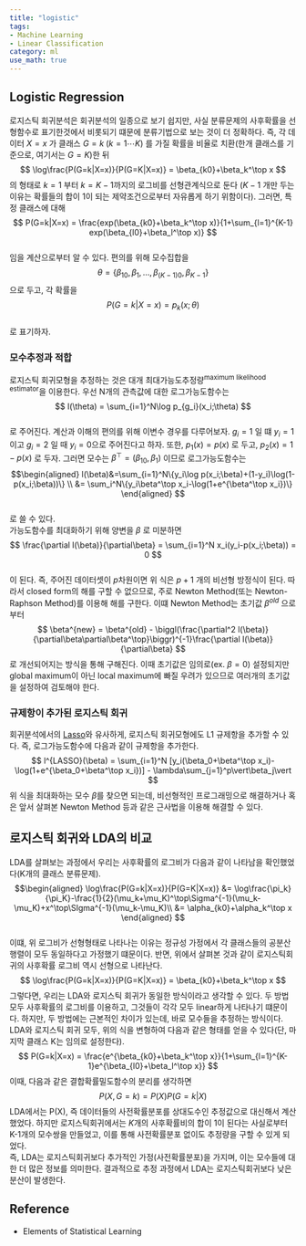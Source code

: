```yaml
---
title: "logistic"
tags:
- Machine Learning
- Linear Classification
category: ml
use_math: true
---
```

## Logistic Regression
로지스틱 회귀분석은 회귀분석의 일종으로 보기 쉽지만, 사실 분류문제의 사후확률을 선형함수로 표기한것에서 비롯되기 떄문에 분류기법으로 보는 것이 더 정확하다. 즉, 각 데이터 $X=x$ 가 클래스 $G=k\;(k=1\cdots K)$ 를 가질 확률을 비율로 치환(한개 클래스를 기준으로, 여기서는 $G=K$)한 뒤   
$$
\log\frac{P(G=k|X=x)}{P(G=K|X=x)} = \beta_{k0}+\beta_k^\top x
$$
의 형태로 $k=1$ 부터 $k=K-1$까지의 로그비를 선형관계식으로 둔다 ($K-1$ 개만 두는 이유는 확률들의 합이 1이 되는 제약조건으로부터 자유롭게 하기 위함이다). 그러면, 특정 클래스에 대해   
$$
P(G=k|X=x) = \frac{exp(\beta_{k0}+\beta_k^\top x)}{1+\sum_{l=1}^{K-1} exp(\beta_{l0}+\beta_l^\top x)}
$$   
임을 계산으로부터 알 수 있다. 편의를 위해 모수집합을   
$$
\theta = \{\beta_{10},\beta_1,\ldots,\beta_{(K-1)0},\beta_{K-1}\}
$$
으로 두고, 각 확률을   
$$
P(G=k|X=x) = p_k(x;\theta)
$$   
로 표기하자.   

### 모수추정과 적합
로지스틱 회귀모형을 추정하는 것은 대개 최대가능도추정량<sup>maximum likelihood estimator</sup>을 이용한다. 우선 N개의 관측값에 대한 로그가능도함수는    
$$
l(\theta) = \sum_{i=1}^N\log p_{g_i}(x_i;\theta)
$$   
로 주어진다. 계산과 이해의 편의를 위해 이변수 경우를 다루어보자. $g_i=1$ 일 떄 $y_i=1$이고 $g_i=2$ 일 때 $y_i=0$으로 주어진다고 하자. 또한, $p_1(x)=p(x)$ 로 두고, $p_2(x) = 1-p(x)$ 로 두자. 그러면 모수는 $\beta^\top=(\beta_{10},\beta_1)$ 이므로 로그가능도함수는    
$$\begin{aligned}
l(\beta)&=\sum_{i=1}^N\{y_i\log p(x_i;\beta)+(1-y_i)\log(1-p(x_i;\beta))\}    \\
&= \sum_i^N\{y_i\beta^\top x_i-\log(1+e^{\beta^\top x_i})\}
\end{aligned}
$$   
로 쓸 수 있다.    
가능도함수를 최대화하기 위해 양변을 $\beta$ 로 미분하면   
$$
\frac{\partial l(\beta)}{\partial\beta} = \sum_{i=1}^N x_i(y_i-p(x_i;\beta)) = 0
$$    
이 된다. 즉, 주어진 데이터셋이 $p$차원이면 위 식은 $p+1$ 개의 비선형 방정식이 된다. 따라서 closed form의 해를 구할 수 없으므로, 주로 Newton Method(또는 Newton-Raphson Method)를 이용해 해를 구한다. 이떄 Newton Method는 초기값 $\beta^{old}$ 으로부터   
$$
\beta^{new} = \beta^{old} - \biggl(\frac{\partial^2 l(\beta)}{\partial\beta\partial\beta^\top}\biggr)^{-1}\frac{\partial l(\beta)}{\partial\beta}
$$
로 개선되어지는 방식을 통해 구해진다. 이때 초기값은 임의로(ex. $\beta=0$) 설정되지만 global maximum이 아닌 local maximum에 빠질 우려가 있으므로 여러개의 초기값을 설정하여 검토해야 한다.

### 규제항이 추가된 로지스틱 회귀
회귀분석에서의 [Lasso](https://ddangchani.github.io/ml/linearreg1)와 유사하게, 로지스틱 회귀모형에도 L1 규제항을 추가할 수 있다. 즉, 로그가능도함수에 다음과 같이 규제항을 추가한다.   
$$
l^{LASSO}(\beta) = \sum_{i=1}^N [y_i(\beta_0+\beta^\top x_i)-\log(1+e^{\beta_0+\beta^\top x_i})] - \lambda\sum_{j=1}^p\vert\beta_j\vert
$$
위 식을 최대화하는 모수 $\beta$를 찾으면 되는데, 비선형적인 프로그래밍으로 해결하거나 혹은 앞서 살펴본 Newton Method 등과 같은 근사법을 이용해 해결할 수 있다.

## 로지스틱 회귀와 LDA의 비교
LDA를 살펴보는 과정에서 우리는 사후확률의 로그비가 다음과 같이 나타남을 확인했었다(K개의 클래스 분류문제).   
$$\begin{aligned}
\log\frac{P(G=k|X=x)}{P(G=K|X=x)}
&= \log\frac{\pi_k}{\pi_K}-\frac{1}{2}(\mu_k+\mu_K)^\top\Sigma^{-1}(\mu_k-\mu_K)+x^\top\SIgma^{-1}(\mu_k-\mu_K)\\
&= \alpha_{k0}+\alpha_k^\top x    
\end{aligned}
$$   
이떄, 위 로그비가 선형형태로 나타나는 이유는 정규성 가정에서 각 클래스들의 공분산행렬이 모두 동일하다고 가정했기 떄문이다. 반면, 위에서 살펴본 것과 같이 로지스틱회귀의 사후확률 로그비 역시 선형으로 나타난다.   
$$
\log\frac{P(G=k|X=x)}{P(G=K|X=x)} = \beta_{k0}+\beta_k^\top x
$$
그렇다면, 우리는 LDA와 로지스틱 회귀가 동일한 방식이라고 생각할 수 있다. 두 방법 모두 사후확률의 로그비를 이용하고, 그것들이 각각 모두 linear하게 나타나기 떄문이다. 하지만, 두 방법에는 근본적인 차이가 있는데, 바로 모수들을 추정하는 방식이다.   
LDA와 로지스틱 회귀 모두, 위의 식을 변형하여 다음과 같은 형태를 얻을 수 있다(단, 마지막 클래스 K는 임의로 설정한다).   
$$
P(G=k|X=x) = \frac{e^{\beta_{k0}+\beta_k^\top x}}{1+\sum_{l=1}^{K-1}e^{\beta_{l0}+\beta_l^\top x}}
$$
이때, 다음과 같은 결합확률밀도함수의 분리를 생각하면   
$$
P(X,G=k) = P(X)P(G=k|X)
$$
LDA에서는 P(X), 즉 데이터들의 사전확률분포를 상대도수인 추정값으로 대신해서 계산했었다. 하지만 로지스틱회귀에서는 $K$개의 사후확률비의 합이 1이 된다는 사실로부터 K-1개의 모수쌍을 만들었고, 이를 통해 사전확률분포 없이도 추정량을 구할 수 있게 되었다.   
즉, LDA는 로지스틱회귀보다 추가적인 가정(사전확률분포)을 가지며, 이는 모수들에 대한 더 많은 정보를 의미한다. 결과적으로 추정 과정에서 LDA는 로지스틱회귀보다 낮은 분산이 발생한다.


## Reference
 - Elements of Statistical Learning